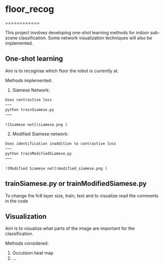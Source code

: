 # floor_recog
============

This project involves developing one-shot learning methods for indoor sub-scene classification.
Some network visualization techniques will also be implemented.


One-shot learning
----------

Aim is to recognise which floor the robot is currently at.

Methods implemented:

  1. Siamese Network:

    Uses contrastive loss
    ~~~
    python trainSiamese.py
    ~~~

    ![Siamese net](siamese.png )

  2. Modified Siamese network:

    Uses identification inaddition to contrastive loss
    ~~~
    python trainModifiedSiamese.py
    ~~~

    ![Modified Siamese net](modified_siamese.png )

trainSiamese.py or trainModifiedSiamese.py
----
To change the fc8 layer size, train, test and to visualize read the comments in the code


Visualization
---------------

Aim is to visualize what parts of the image are important for the classification.

Methods considered:

  1. Occulsion heat map
  2. ...
